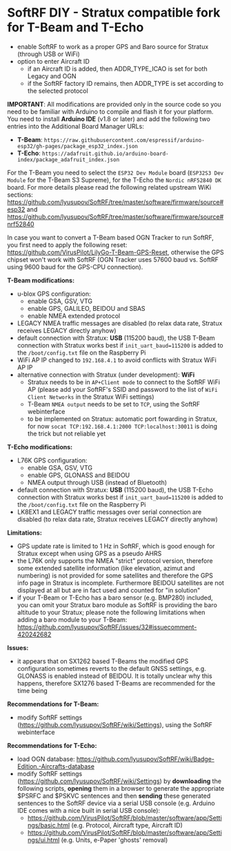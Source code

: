 # SoftRF DIY - Stratux compatible fork for T-Beam and T-Echo

- enable SoftRF to work as a proper GPS and Baro source for Stratux (through USB or WiFi)
- option to enter Aircraft ID
  - if an Aircraft ID is added, then ADDR_TYPE_ICAO is set for both Legacy and OGN
  - if the SoftRF factory ID remains, then ADDR_TYPE is set according to the selected protocol

**IMPORTANT**: All modifications are provided only in the source code so you need to be familiar with Arduino to compile and flash it for your platform. You need to install **Arduino IDE** (v1.8 or later) and add the following two entries into the Additional Board Manager URLs:
- **T-Beam**: `https://raw.githubusercontent.com/espressif/arduino-esp32/gh-pages/package_esp32_index.json`
- **T-Echo**: `https://adafruit.github.io/arduino-board-index/package_adafruit_index.json`

For the T-Beam you need to select the `ESP32 Dev Module` board (`ESP32S3 Dev Module` for the T-Beam S3 Supreme), for the T-Echo the `Nordic nRF52840 DK` board. For more details please read the following related upstream WiKi sections: https://github.com/lyusupov/SoftRF/tree/master/software/firmware/source#esp32 and https://github.com/lyusupov/SoftRF/tree/master/software/firmware/source#nrf52840

In case you want to convert a T-Beam based OGN Tracker to run SoftRF, you first need to apply the following reset: https://github.com/VirusPilot/LilyGo-T-Beam-GPS-Reset, otherwise the GPS chipset won't work with SoftRF (OGN Tracker uses 57600 baud vs. SoftRF using 9600 baud for the GPS-CPU connection).

**T-Beam modifications:**
- u-blox GPS configuration:
  - enable GSA, GSV, VTG
  - enable GPS, GALILEO, BEIDOU and SBAS
  - enable NMEA extended protocol
- LEGACY NMEA traffic messages are disabled (to relax data rate, Stratux receives LEGACY directly anyhow)
- default connection with Stratux: **USB** (115200 baud), the USB T-Beam connection with Stratux works best if `init_uart_baud=115200` is added to the `/boot/config.txt` file on the Raspberry Pi
- WiFi AP IP changed to `192.168.4.1` to avoid conflicts with Stratux WiFi AP IP
- alternative connection with Stratux (under development): **WiFi**
  - Stratux needs to be in `AP+Client mode` to connect to the SoftRF WiFi AP (please add your SoftRF's SSID and password to the list of `WiFi Client Networks` in the Stratux WiFi settings)
  - T-Beam `NMEA output` needs to be set to `TCP`, using the SoftRF webinterface
  - to be implemented on Stratux: automatic port fowarding in Stratux, for now `socat TCP:192.168.4.1:2000 TCP:localhost:30011` is doing the trick but not reliable yet

**T-Echo modifications:**
- L76K GPS configuration:
  - enable GSA, GSV, VTG
  - enable GPS, GLONASS and BEIDOU
  - NMEA output through USB (instead of Bluetooth)
- default connection with Stratux: **USB** (115200 baud), the USB T-Echo connection with Stratux works best if `init_uart_baud=115200` is added to the `/boot/config.txt` file on the Raspberry Pi
- LK8EX1 and LEGACY traffic messages over serial connection are disabled (to relax data rate, Stratux receives LEGACY directly anyhow)

**Limitations:**
- GPS update rate is limited to 1 Hz in SoftRF, which is good enough for Stratux except when using GPS as a pseudo AHRS
- the L76K only supports the NMEA "strict" protocol version, therefore some extended satellite information (like elevation, azimut and numbering) is not provided for some satellites and therefore the GPS info page in Stratux is incomplete. Furthermore BEIDOU satellites are not displayed at all but are in fact used and counted for "in solution"
- if your T-Beam or T-Echo has a baro sensor (e.g. BMP280) included, you can omit your Stratux baro module as SoftRF is providing the baro altitude to your Stratux; please note the following limitations when adding a baro module to your T-Beam: https://github.com/lyusupov/SoftRF/issues/32#issuecomment-420242682

**Issues:**
- it appears that on SX1262 based T-Beams the modified GPS configuration sometimes reverts to the default GNSS settings, e.g. GLONASS is enabled instead of BEIDOU. It is totally unclear why this happens, therefore SX1276 based T-Beams are recommended for the time being

**Recommendations for T-Beam:**
- modify SoftRF settings (https://github.com/lyusupov/SoftRF/wiki/Settings), using the SoftRF webinterface

**Recommendations for T-Echo:**
- load OGN database: https://github.com/lyusupov/SoftRF/wiki/Badge-Edition.-Aircrafts-database
- modify SoftRF settings (https://github.com/lyusupov/SoftRF/wiki/Settings) by **downloading** the following scripts, **opening** them in a browser to generate the appropriate $PSRFC and $PSKVC sentences and then **sending** these generated sentences to the SoftRF device via a serial USB console (e.g. Arduino IDE comes with a nice built in serial USB console):
  - https://github.com/VirusPilot/SoftRF/blob/master/software/app/Settings/basic.html (e.g. Protocol, Aircraft type, Aircraft ID)
  - https://github.com/VirusPilot/SoftRF/blob/master/software/app/Settings/ui.html (e.g. Units, e-Paper 'ghosts' removal)
